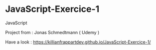 # JavaScript-Exercice-1
JavaScript

Project from : Jonas Schmedtmann ( Udemy )

Have a look : https://killianfrappartdev.github.io/JavaScript-Exercice-1/

